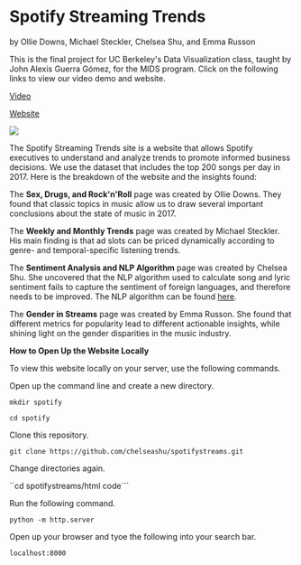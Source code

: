 # **Spotify Streaming Trends** 
by Ollie Downs, Michael Steckler, Chelsea Shu, and Emma Russon

This is the final project for UC Berkeley's Data Visualization class, taught by John Alexis Guerra Gómez, for the MIDS program. Click on the following links to view our video demo and website.


[Video]()


[Website](http://people.ischool.berkeley.edu/~erusson/spotifystreams/index.html)



![](spotify_gif.gif)



The Spotify Streaming Trends site is a website that allows Spotify executives to understand and analyze trends to promote informed business decisions. We use the dataset that includes the top 200 songs per day in 2017. Here is the breakdown of the website and the insights found:


The **Sex, Drugs, and Rock'n'Roll** page was created by Ollie Downs. They found that classic topics in music allow us to draw several important conclusions about the state of music in 2017.



The **Weekly and Monthly Trends** page was created by Michael Steckler. His main finding is that ad slots can be priced  dynamically according to genre- and temporal-specific listening trends.



The **Sentiment Analysis and NLP Algorithm** page was created by Chelsea Shu. She uncovered that the NLP algorithm used to calculate song and lyric sentiment fails to capture the sentiment of foreign languages, and therefore needs to be improved. The NLP algorithm can be found [here](https://towardsdatascience.com/sentiment-analysis-of-all-billboard-hot-100-songs-over-time-1958-2019-3329439e7c1a).



The **Gender in Streams** page was created by Emma Russon. She found that different metrics for popularity lead to different actionable insights, while shining light on the gender disparities in the music industry.


**How to Open Up the Website Locally**


To view this website locally on your server, use the following commands. 


Open up the command line and create a new directory.

```mkdir spotify```

```cd spotify```


Clone this repository.

```git clone https://github.com/chelseashu/spotifystreams.git```


Change directories again.

``cd spotifystreams/html code```


Run the following command.

```python -m http.server```


Open up your browser and tyoe the following into your search bar. 

```localhost:8000```



